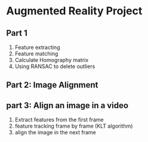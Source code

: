 # Augmented Reality Project

## Part 1
1) Feature extracting
2) Feature matching
3) Calculate Homography matrix
4) Using RANSAC to delete outliers

## Part 2: Image Alignment

## part 3: Align an image in a video
1) Extract features from the first frame
2) feature tracking frame by frame (KLT algorithm)
3) align the image in the next frame
